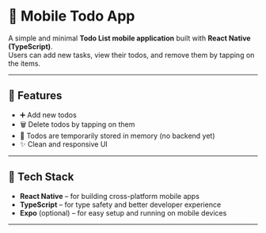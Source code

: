 # 📝 Mobile Todo App

A simple and minimal **Todo List mobile application** built with **React Native (TypeScript)**.  
Users can add new tasks, view their todos, and remove them by tapping on the items.

---

## 🚀 Features
- ➕ Add new todos  
- 🗑️ Delete todos by tapping on them  
- 💾 Todos are temporarily stored in memory (no backend yet)  
- ✨ Clean and responsive UI  

---

## 🧰 Tech Stack
- **React Native** – for building cross-platform mobile apps  
- **TypeScript** – for type safety and better developer experience  
- **Expo** (optional) – for easy setup and running on mobile devices  

---

